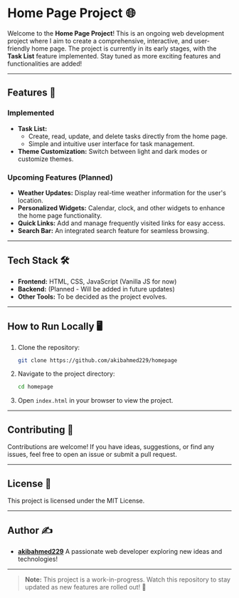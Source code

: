 # Home Page Project 🌐

Welcome to the **Home Page Project**! This is an ongoing web development project where I aim to create a comprehensive, interactive, and user-friendly home page. The project is currently in its early stages, with the **Task List** feature implemented. Stay tuned as more exciting features and functionalities are added!

---

## Features 🚀

### Implemented

- **Task List:**
  - Create, read, update, and delete tasks directly from the home page.
  - Simple and intuitive user interface for task management.
- **Theme Customization:** Switch between light and dark modes or customize themes.

### Upcoming Features (Planned)

- **Weather Updates:** Display real-time weather information for the user's location.
- **Personalized Widgets:** Calendar, clock, and other widgets to enhance the home page functionality.
- **Quick Links:** Add and manage frequently visited links for easy access.
- **Search Bar:** An integrated search feature for seamless browsing.

---

## Tech Stack 🛠️

- **Frontend:** HTML, CSS, JavaScript (Vanilla JS for now)
- **Backend:** (Planned - Will be added in future updates)
- **Other Tools:** To be decided as the project evolves.

---

## How to Run Locally 🖥️

1. Clone the repository:

   ```bash
   git clone https://github.com/akibahmed229/homepage
   ```

2. Navigate to the project directory:
   ```bash
   cd homepage
   ```
3. Open `index.html` in your browser to view the project.

---

## Contributing 🤝

Contributions are welcome! If you have ideas, suggestions, or find any issues, feel free to open an issue or submit a pull request.

---

## License 📜

This project is licensed under the MIT License.

---

## Author ✍️

- **[akibahmed229](https://github.com/akibahmed229)**
  A passionate web developer exploring new ideas and technologies!

---

> **Note:** This project is a work-in-progress. Watch this repository to stay updated as new features are rolled out! 🌟
